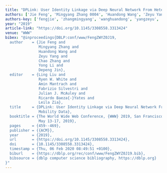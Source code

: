 ```yaml
---
title: "DPLink: User Identity Linkage via Deep Neural Network From Heterogeneous Mobility Data"
authors: ['Jie Feng', 'Mingyang Zhang 0004', 'Huandong Wang', 'Zeyu Yang', 'Chao Zhang 0014', 'Yong Li 0008', 'Depeng Jin']
authors-key: ['fengjie', 'zhangmingyang', 'wanghuandong', 'yangzeyu', 'zhangchao', 'liyong', 'jindepeng']
year: "2019"
article-link: "https://doi.org/10.1145/3308558.3313424"
venue: "WWW"
bibex: "@inproceedings{DBLP:conf/www/FengZWYZ0J19,
  author    = {Jie Feng and
               Mingyang Zhang and
               Huandong Wang and
               Zeyu Yang and
               Chao Zhang and
               Yong Li and
               Depeng Jin},
  editor    = {Ling Liu and
               Ryen W. White and
               Amin Mantrach and
               Fabrizio Silvestri and
               Julian J. McAuley and
               Ricardo Baeza{-}Yates and
               Leila Zia},
  title     = {DPLink: User Identity Linkage via Deep Neural Network From Heterogeneous
               Mobility Data},
  booktitle = {The World Wide Web Conference, {WWW} 2019, San Francisco, CA, USA,
               May 13-17, 2019},
  pages     = {459--469},
  publisher = {{ACM}},
  year      = {2019},
  url       = {https://doi.org/10.1145/3308558.3313424},
  doi       = {10.1145/3308558.3313424},
  timestamp = {Thu, 06 Feb 2020 08:49:51 +0100},
  biburl    = {https://dblp.org/rec/conf/www/FengZWYZ0J19.bib},
  bibsource = {dblp computer science bibliography, https://dblp.org}
}"
---
```

